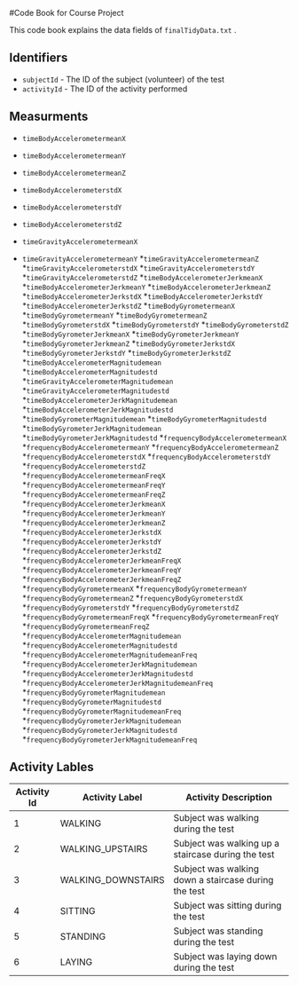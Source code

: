 #Code Book for Course Project

This code book explains the data fields of `finalTidyData.txt` .

## Identifiers

* `subjectId` - The ID of the subject (volunteer) of the test
* `activityId` - The ID of the activity performed 

## Measurments

* `timeBodyAccelerometermeanX`

* `timeBodyAccelerometermeanY`

* `timeBodyAccelerometermeanZ`

* `timeBodyAccelerometerstdX`
* `timeBodyAccelerometerstdY`
* `timeBodyAccelerometerstdZ`
* `timeGravityAccelerometermeanX`
* `timeGravityAccelerometermeanY`
*`timeGravityAccelerometermeanZ`
*`timeGravityAccelerometerstdX`
*`timeGravityAccelerometerstdY`
*`timeGravityAccelerometerstdZ`
*`timeBodyAccelerometerJerkmeanX`
*`timeBodyAccelerometerJerkmeanY`
*`timeBodyAccelerometerJerkmeanZ`
*`timeBodyAccelerometerJerkstdX`
*`timeBodyAccelerometerJerkstdY`
*`timeBodyAccelerometerJerkstdZ`
*`timeBodyGyrometermeanX`
*`timeBodyGyrometermeanY`
*`timeBodyGyrometermeanZ`
*`timeBodyGyrometerstdX`
*`timeBodyGyrometerstdY`
*`timeBodyGyrometerstdZ`
*`timeBodyGyrometerJerkmeanX`
*`timeBodyGyrometerJerkmeanY`
*`timeBodyGyrometerJerkmeanZ`
*`timeBodyGyrometerJerkstdX`
*`timeBodyGyrometerJerkstdY`
*`timeBodyGyrometerJerkstdZ`
*`timeBodyAccelerometerMagnitudemean`
*`timeBodyAccelerometerMagnitudestd`
*`timeGravityAccelerometerMagnitudemean`
*`timeGravityAccelerometerMagnitudestd`
*`timeBodyAccelerometerJerkMagnitudemean`
*`timeBodyAccelerometerJerkMagnitudestd`
*`timeBodyGyrometerMagnitudemean`
*`timeBodyGyrometerMagnitudestd`
*`timeBodyGyrometerJerkMagnitudemean`
*`timeBodyGyrometerJerkMagnitudestd`
*`frequencyBodyAccelerometermeanX`
*`frequencyBodyAccelerometermeanY`
*`frequencyBodyAccelerometermeanZ`
*`frequencyBodyAccelerometerstdX`
*`frequencyBodyAccelerometerstdY`
*`frequencyBodyAccelerometerstdZ`
*`frequencyBodyAccelerometermeanFreqX`
*`frequencyBodyAccelerometermeanFreqY`
*`frequencyBodyAccelerometermeanFreqZ`
*`frequencyBodyAccelerometerJerkmeanX`
*`frequencyBodyAccelerometerJerkmeanY`
*`frequencyBodyAccelerometerJerkmeanZ`
*`frequencyBodyAccelerometerJerkstdX`
*`frequencyBodyAccelerometerJerkstdY`
*`frequencyBodyAccelerometerJerkstdZ`
*`frequencyBodyAccelerometerJerkmeanFreqX`
*`frequencyBodyAccelerometerJerkmeanFreqY`
*`frequencyBodyAccelerometerJerkmeanFreqZ`
*`frequencyBodyGyrometermeanX`
*`frequencyBodyGyrometermeanY`
*`frequencyBodyGyrometermeanZ`
*`frequencyBodyGyrometerstdX`
*`frequencyBodyGyrometerstdY`
*`frequencyBodyGyrometerstdZ`
*`frequencyBodyGyrometermeanFreqX`
*`frequencyBodyGyrometermeanFreqY`
*`frequencyBodyGyrometermeanFreqZ`
*`frequencyBodyAccelerometerMagnitudemean`
*`frequencyBodyAccelerometerMagnitudestd`
*`frequencyBodyAccelerometerMagnitudemeanFreq`
*`frequencyBodyAccelerometerJerkMagnitudemean`
*`frequencyBodyAccelerometerJerkMagnitudestd`
*`frequencyBodyAccelerometerJerkMagnitudemeanFreq`
*`frequencyBodyGyrometerMagnitudemean`
*`frequencyBodyGyrometerMagnitudestd`
*`frequencyBodyGyrometerMagnitudemeanFreq`
*`frequencyBodyGyrometerJerkMagnitudemean`
*`frequencyBodyGyrometerJerkMagnitudestd`
*`frequencyBodyGyrometerJerkMagnitudemeanFreq`

## Activity Lables

Activity Id | Activity Label | Activity Description
------------|----------------|---------------------
1| WALKING | Subject was walking during the test
2| WALKING_UPSTAIRS | Subject was walking up a staircase during the test
3| WALKING_DOWNSTAIRS | Subject was walking down a staircase during the test
4| SITTING | Subject was sitting during the test
5| STANDING | Subject was standing during the test
6|  LAYING | Subject was laying down during the test